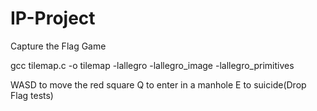 # IP-Project
Capture the Flag Game

gcc tilemap.c -o tilemap -lallegro -lallegro_image -lallegro_primitives

WASD to move the red square
Q to enter in a manhole
E to suicide(Drop Flag tests)

